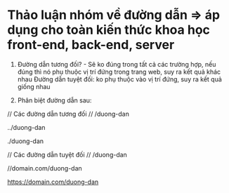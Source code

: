 # Thảo luận nhóm về đường dẫn => áp dụng cho toàn kiến thức khoa học front-end, back-end, server

1. Đường dẫn tương đối? - Sẽ ko đúng trong tất cả các trường hợp, nếu đúng thì nó phụ thuộc vị trí đứng trong trang web, suy ra kết quả khác nhau
   Đường dẫn tuyệt đối: ko phụ thuộc vào vị trí đứng, suy ra kết quả giống nhau

2. Phân biệt đường dẫn sau:

// Các đường dẫn tương đối //
/duong-dan

../duong-dan

./duong-dan

// Các đường dẫn tuyệt đối //
/duong-dan

//domain.com/duong-dan

https://domain.com/duong-dan

